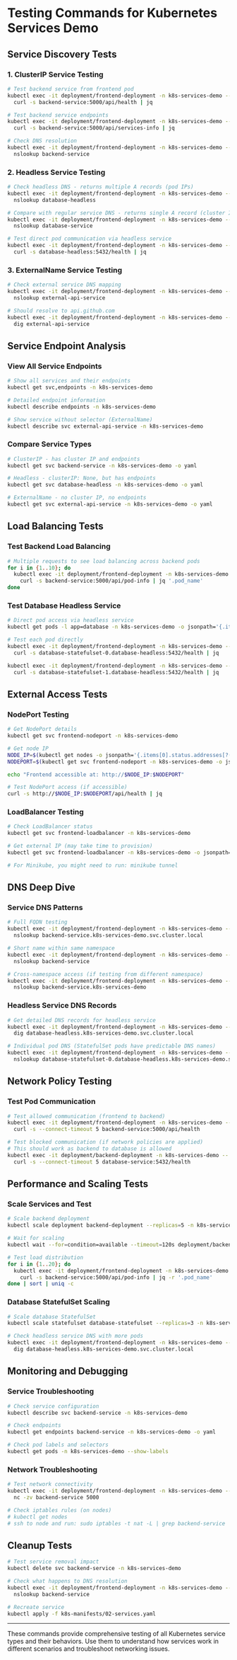 # Testing Commands for Kubernetes Services Demo

## Service Discovery Tests

### 1. ClusterIP Service Testing
```bash
# Test backend service from frontend pod
kubectl exec -it deployment/frontend-deployment -n k8s-services-demo -- \
  curl -s backend-service:5000/api/health | jq

# Test backend service endpoints
kubectl exec -it deployment/frontend-deployment -n k8s-services-demo -- \
  curl -s backend-service:5000/api/services-info | jq

# Check DNS resolution
kubectl exec -it deployment/frontend-deployment -n k8s-services-demo -- \
  nslookup backend-service
```

### 2. Headless Service Testing
```bash
# Check headless DNS - returns multiple A records (pod IPs)
kubectl exec -it deployment/frontend-deployment -n k8s-services-demo -- \
  nslookup database-headless

# Compare with regular service DNS - returns single A record (cluster IP)
kubectl exec -it deployment/frontend-deployment -n k8s-services-demo -- \
  nslookup database-service

# Test direct pod communication via headless service
kubectl exec -it deployment/frontend-deployment -n k8s-services-demo -- \
  curl -s database-headless:5432/health | jq
```

### 3. ExternalName Service Testing
```bash
# Check external service DNS mapping
kubectl exec -it deployment/frontend-deployment -n k8s-services-demo -- \
  nslookup external-api-service

# Should resolve to api.github.com
kubectl exec -it deployment/frontend-deployment -n k8s-services-demo -- \
  dig external-api-service
```

## Service Endpoint Analysis

### View All Service Endpoints
```bash
# Show all services and their endpoints
kubectl get svc,endpoints -n k8s-services-demo

# Detailed endpoint information
kubectl describe endpoints -n k8s-services-demo

# Show service without selector (ExternalName)
kubectl describe svc external-api-service -n k8s-services-demo
```

### Compare Service Types
```bash
# ClusterIP - has cluster IP and endpoints
kubectl get svc backend-service -n k8s-services-demo -o yaml

# Headless - clusterIP: None, but has endpoints
kubectl get svc database-headless -n k8s-services-demo -o yaml

# ExternalName - no cluster IP, no endpoints
kubectl get svc external-api-service -n k8s-services-demo -o yaml
```

## Load Balancing Tests

### Test Backend Load Balancing
```bash
# Multiple requests to see load balancing across backend pods
for i in {1..10}; do
  kubectl exec -it deployment/frontend-deployment -n k8s-services-demo -- \
    curl -s backend-service:5000/api/pod-info | jq '.pod_name'
done
```

### Test Database Headless Service
```bash
# Direct pod access via headless service
kubectl get pods -l app=database -n k8s-services-demo -o jsonpath='{.items[*].metadata.name}'

# Test each pod directly
kubectl exec -it deployment/frontend-deployment -n k8s-services-demo -- \
  curl -s database-statefulset-0.database-headless:5432/health | jq

kubectl exec -it deployment/frontend-deployment -n k8s-services-demo -- \
  curl -s database-statefulset-1.database-headless:5432/health | jq
```

## External Access Tests

### NodePort Testing
```bash
# Get NodePort details
kubectl get svc frontend-nodeport -n k8s-services-demo

# Get node IP
NODE_IP=$(kubectl get nodes -o jsonpath='{.items[0].status.addresses[?(@.type=="InternalIP")].address}')
NODEPORT=$(kubectl get svc frontend-nodeport -n k8s-services-demo -o jsonpath='{.spec.ports[0].nodePort}')

echo "Frontend accessible at: http://$NODE_IP:$NODEPORT"

# Test NodePort access (if accessible)
curl -s http://$NODE_IP:$NODEPORT/api/health | jq
```

### LoadBalancer Testing
```bash
# Check LoadBalancer status
kubectl get svc frontend-loadbalancer -n k8s-services-demo

# Get external IP (may take time to provision)
kubectl get svc frontend-loadbalancer -n k8s-services-demo -o jsonpath='{.status.loadBalancer.ingress[0].ip}'

# For Minikube, you might need to run: minikube tunnel
```

## DNS Deep Dive

### Service DNS Patterns
```bash
# Full FQDN testing
kubectl exec -it deployment/frontend-deployment -n k8s-services-demo -- \
  nslookup backend-service.k8s-services-demo.svc.cluster.local

# Short name within same namespace
kubectl exec -it deployment/frontend-deployment -n k8s-services-demo -- \
  nslookup backend-service

# Cross-namespace access (if testing from different namespace)
kubectl exec -it deployment/frontend-deployment -n k8s-services-demo -- \
  nslookup backend-service.k8s-services-demo
```

### Headless Service DNS Records
```bash
# Get detailed DNS records for headless service
kubectl exec -it deployment/frontend-deployment -n k8s-services-demo -- \
  dig database-headless.k8s-services-demo.svc.cluster.local

# Individual pod DNS (StatefulSet pods have predictable DNS names)
kubectl exec -it deployment/frontend-deployment -n k8s-services-demo -- \
  nslookup database-statefulset-0.database-headless.k8s-services-demo.svc.cluster.local
```

## Network Policy Testing

### Test Pod Communication
```bash
# Test allowed communication (frontend to backend)
kubectl exec -it deployment/frontend-deployment -n k8s-services-demo -- \
  curl -s --connect-timeout 5 backend-service:5000/api/health

# Test blocked communication (if network policies are applied)
# This should work as backend to database is allowed
kubectl exec -it deployment/backend-deployment -n k8s-services-demo -- \
  curl -s --connect-timeout 5 database-service:5432/health
```

## Performance and Scaling Tests

### Scale Services and Test
```bash
# Scale backend deployment
kubectl scale deployment backend-deployment --replicas=5 -n k8s-services-demo

# Wait for scaling
kubectl wait --for=condition=available --timeout=120s deployment/backend-deployment -n k8s-services-demo

# Test load distribution
for i in {1..20}; do
  kubectl exec -it deployment/frontend-deployment -n k8s-services-demo -- \
    curl -s backend-service:5000/api/pod-info | jq -r '.pod_name'
done | sort | uniq -c
```

### Database StatefulSet Scaling
```bash
# Scale database StatefulSet
kubectl scale statefulset database-statefulset --replicas=3 -n k8s-services-demo

# Check headless service DNS with more pods
kubectl exec -it deployment/frontend-deployment -n k8s-services-demo -- \
  dig database-headless.k8s-services-demo.svc.cluster.local
```

## Monitoring and Debugging

### Service Troubleshooting
```bash
# Check service configuration
kubectl describe svc backend-service -n k8s-services-demo

# Check endpoints
kubectl get endpoints backend-service -n k8s-services-demo -o yaml

# Check pod labels and selectors
kubectl get pods -n k8s-services-demo --show-labels
```

### Network Troubleshooting
```bash
# Test network connectivity
kubectl exec -it deployment/frontend-deployment -n k8s-services-demo -- \
  nc -zv backend-service 5000

# Check iptables rules (on nodes)
# kubectl get nodes
# ssh to node and run: sudo iptables -t nat -L | grep backend-service
```

## Cleanup Tests
```bash
# Test service removal impact
kubectl delete svc backend-service -n k8s-services-demo

# Check what happens to DNS resolution
kubectl exec -it deployment/frontend-deployment -n k8s-services-demo -- \
  nslookup backend-service

# Recreate service
kubectl apply -f k8s-manifests/02-services.yaml
```

---

These commands provide comprehensive testing of all Kubernetes service types and their behaviors. Use them to understand how services work in different scenarios and troubleshoot networking issues.
